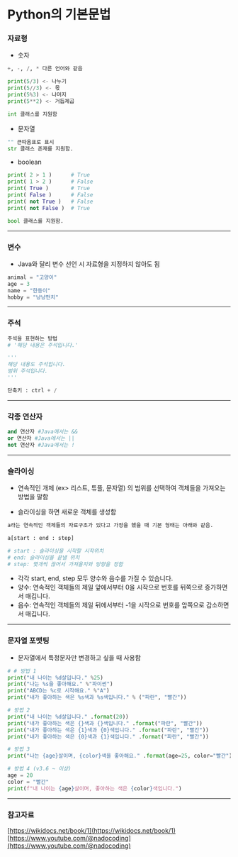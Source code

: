 # Python의 기본문법
### 자료형
- 숫자
```py
+, -, /, * 다른 언어와 같음

print(5/3) <- 나누기
print(5//3) <- 몫
print(5%3) <- 나머지
print(5**2) <- 거듭제곱

int 클래스를 지원함
```
- 문자열
```py
"" 큰따옴표로 표시
str 클래스 존재를 지원함.
```
- boolean
```py
print( 2 > 1 )      # True
print( 1 > 2 )      # False
print( True )       # True
print( False )      # False
print( not True )   # False
print( not False )  # True

bool 클래스를 지원함.
```
---
### 변수
- Java와 달리 변수 선언 시 자료형을 지정하지 않아도 됨
```py 
animal = "고양이"
age = 3
name = "한동이"
hobby = "냥냥펀치"
```
---
### 주석
```py
주석을 표현하는 방법
# '해당 내용은 주석입니다.'

'''
해당 내용도 주석입니다.
범위 주석입니다.
'''

단축키 : ctrl + /
```
---
### 각종 연산자
```py
and 연산자 #Java에서는 &&
or 연산자 #Java에서는 ||
not 연산자 #Java에서는 !
```
---
### 슬라이싱
- 연속적인 개체 (ex> 리스트, 튜플, 문자열) 의 범위를 선택하여 객체들을 가져오는 방법을 말함 

- 슬라이싱을 하면 새로운 객체를 생성함

```py
a라는 연속적인 객체들의 자료구조가 있다고 가정을 했을 때 기본 형태는 아래와 같음.

a[start : end : step]

# start : 슬라이싱을 시작할 시작위치
# end: 슬라이싱을 끝낼 위치
# step: 몇개씩 끊어서 가져올지와 방향을 정함
```
- 각각 start, end, step 모두 양수와 음수를 가질 수 있습니다.
- 양수: 연속적인 객체들의 제일 앞에서부터 0을 시작으로 번호를 뒤쪽으로 증가하면서 매깁니다.
- 음수: 연속적인 객체들의 제일 뒤에서부터 -1을 시작으로 번호를 앞쪽으로 감소하면서 매깁니다.
---
### 문자열 포맷팅
- 문자열에서 특정문자만 변경하고 싶을 때 사용함
```py
# # 방법 1
print("내 나이는 %d살입니다." %25)
print("나는 %s을 좋아해요." %"파이썬")
print("ABCD는 %c로 시작해요." %"A")
print("내가 좋아하는 색은 %s색과 %s색입니다." % ("파란", "빨간"))

# 방법 2
print("내 나이는 %d살입니다." .format(20))
print("내가 좋아하는 색은 {}색과 {}색입니다." .format("파란", "빨간"))
print("내가 좋아하는 색은 {1}색과 {0}색입니다." .format("파란", "빨간"))
print("내가 좋아하는 색은 {0}색과 {1}색입니다." .format("파란", "빨간"))

# 방법 3
print("나는 {age}살이며, {color}색을 좋아해요." .format(age=25, color="빨간"))

# 방법 4 (v3.6 ~ 이상)
age = 20
color = "빨간"
print(f"내 나이는 {age}살이며, 좋아하는 색은 {color}색입니다.")
```
---

### 참고자료  
[https://wikidocs.net/book/1](https://wikidocs.net/book/1)  
[https://www.youtube.com/@nadocoding](https://www.youtube.com/@nadocoding)